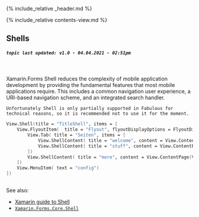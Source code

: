 {% include_relative _header.md %}

{% include_relative contents-view.md %}

Shells 
------
##### `topic last updated: v1.0 - 04.04.2021 - 02:51pm`
<br /> 

Xamarin.Forms Shell reduces the complexity of mobile application development by providing the fundamental features that most mobile applications require. This includes a common navigation user experience, a URI-based navigation scheme, and an integrated search handler.

`Unfortunately Shell is only partially supported in Fabulous for technical reasons, so it is recommended not to use it for the moment.`

```fsharp     
View.Shell(title = "TitleShell", items = [
    View.FlyoutItem(  title = "Flyout", flyoutDisplayOptions = FlyoutDisplayOptions.AsMultipleItems, items = [
        View.Tab( title = "Seiten", items = [
            View.ShellContent( title = "welcome", content = View.ContentPage(View.Label("welcome ...")))                    
            View.ShellContent( title = "stuff", content = View.ContentPage(View.Label("stuff ...")))
        ])   
        View.ShellContent( title = "more", content = View.ContentPage(View.Label("more stuff ...")))
    ])
    View.MenuItem( text = "config")
])   
  
```

See also:

* [Xamarin guide to Shell](https://docs.microsoft.com/en-us/xamarin/xamarin-forms/app-fundamentals/shell)
* [`Xamarin.Forms.Core.Shell`](https://docs.microsoft.com/en-us/dotnet/api/xamarin.forms.shell)